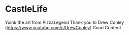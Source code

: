 # CastleLife

Yoink the art from PizzaLegend
Thank you to Drew Conley (https://www.youtube.com/c/DrewConley)
Good Content
